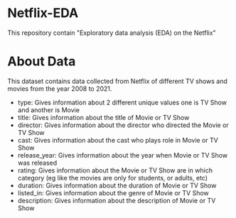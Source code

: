 # Netflix-EDA
This repository contain "Exploratory data analysis (EDA) on the Netflix"

# About Data
This dataset contains data collected from Netflix of different TV shows and movies from the year 2008 to 2021.
- type: Gives information about 2 different unique values one is TV Show and another is Movie
- title: Gives information about the title of Movie or TV Show
- director: Gives information about the director who directed the Movie or TV Show
- cast: Gives information about the cast who plays role in Movie or TV Show
- release_year: Gives information about the year when Movie or TV Show was released
- rating: Gives information about the Movie or TV Show are in which category (eg like the movies are only for students, or adults, etc)
- duration: Gives information about the duration of Movie or TV Show
- listed_in: Gives information about the genre of Movie or TV Show
- description: Gives information about the description of Movie or TV Show
